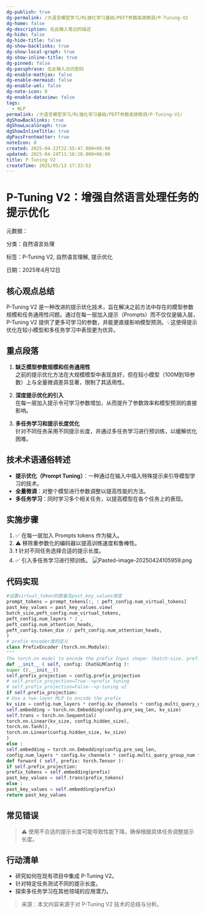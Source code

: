```yaml
---
dg-publish: true
dg-permalink: /大语言模型学习/RL强化学习基础/PEFT参数高效微调/P-Tuning-V2
dg-home: false
dg-description: 在此输入笔记的描述
dg-hide: false
dg-hide-title: false
dg-show-backlinks: true
dg-show-local-graph: true
dg-show-inline-title: true
dg-pinned: false
dg-passphrase: 在此输入访问密码
dg-enable-mathjax: false
dg-enable-mermaid: false
dg-enable-uml: false
dg-note-icon: 0
dg-enable-dataview: false
tags:
  - NLP
permalink: /大语言模型学习/RL强化学习基础/PEFT参数高效微调/P-Tuning-V2/
dgShowBacklinks: true
dgShowLocalGraph: true
dgShowInlineTitle: true
dgPassFrontmatter: true
noteIcon: 0
created: 2025-04-23T22:55:47.000+08:00
updated: 2025-04-24T11:10:28.000+08:00
title: P-Tuning V2
createTime: 2025/05/13 17:33:52
---
```




# P-Tuning V2：增强自然语言处理任务的提示优化
元数据：

分类：自然语言处理

标签：P-Tuning V2, 自然语言理解, 提示优化

日期：2025年4月12日

## 核心观点总结
P-Tuning V2 是一种改进的提示优化技术，旨在解决之前方法中存在的模型参数规模和任务通用性问题。通过在每一层加入提示（Prompts）而不仅仅是输入层，P-Tuning V2 提供了更多可学习的参数，并能更直接影响模型预测。💡这使得提示优化在较小模型和多任务学习中表现更为优异。


## 重点段落
1. **缺乏模型参数规模和任务通用性**  
   之前的提示优化方法在大规模模型中表现良好，但在较小模型（100M到1B参数）上与全量微调差异显著，限制了其适用性。

2. **深度提示优化的引入**  
   在每一层加入提示令可学习参数增加，从而提升了参数效率和模型预测的直接影响。

3. **多任务学习和提示长度优化**  
   针对不同任务采用不同提示长度，并通过多任务学习进行预训练，以缓解优化困难。


## 技术术语通俗转述
- **提示优化（Prompt Tuning）**：一种通过在输入中插入特殊提示来引导模型学习的技术。
- **全量微调**：对整个模型进行参数调整以提高性能的方法。
- **多任务学习**：同时学习多个相关任务，以提高模型在各个任务上的表现。


## 实施步骤
1. ✅ 在每一层加入 Prompts tokens 作为输入。
2. ⚠ 移除重参数化的编码器以提高训练速度和鲁棒性。
3. ❗ 针对不同任务选择合适的提示长度。
4. ✅ 引入多任务学习进行预训练。
![Pasted-image-20250424105959.png](../../.vuepress/public/img/user/%E9%99%84%E4%BB%B6/Pasted%20image%2020250424105959.png)


## 代码实现
```Python
#设置virtual_token的数量及past_key_values维度
prompt_tokens = prompt_tokens[:, : peft_config.num_virtual_tokens]
past_key_values = past_key_values.view(
batch_size,peft_config.num_virtual_tokens,
peft_config.num_layers * 2 ,
peft_config.num_attention_heads,
peft_config.token_dim // peft_config.num_attention_heads,
)
# prefix encoder类的定义
class PrefixEncoder (torch.nn.Module):
"""
The torch.nn model to encode the prefix Input shape: (batch-size, prefix-length) Output shape: (batch-size, prefix-length, 2*layers*hidden) """
def __init__ ( self, config: ChatGLMConfig ):
super ().__init__()
self.prefix_projection = config.prefix_projection
# self.prefix_projection=True-->prefix tuning
# self.prefix_projection=False-->p-tuning v2
if self.prefix_projection:
# Use a two-layer MLP to encode the prefix
kv_size = config.num_layers * config.kv_channels * config.multi_query_group_num * 2
self.embedding = torch.nn.Embedding(config.pre_seq_len, kv_size)
self.trans = torch.nn.Sequential(
torch.nn.Linear(kv_size, config.hidden_size),
torch.nn.Tanh(),
torch.nn.Linear(config.hidden_size, kv_size)
)
else :
self.embedding = torch.nn.Embedding(config.pre_seq_len,
config.num_layers * config.kv_channels * config.multi_query_group_num * 2 )
def forward ( self, prefix: torch.Tensor ):
if self.prefix_projection:
prefix_tokens = self.embedding(prefix)
past_key_values = self.trans(prefix_tokens)
else :
past_key_values = self.embedding(prefix)
return past_key_values

```


## 常见错误
> ⚠ 使用不合适的提示长度可能导致性能下降。确保根据具体任务调整提示长度。


## 行动清单
- 研究如何在现有项目中集成 P-Tuning V2。
- 针对特定任务测试不同的提示长度。
- 探索多任务学习在其他领域的应用潜力。

> 来源：本文内容来源于对 P-Tuning V2 技术的总结与分析。
